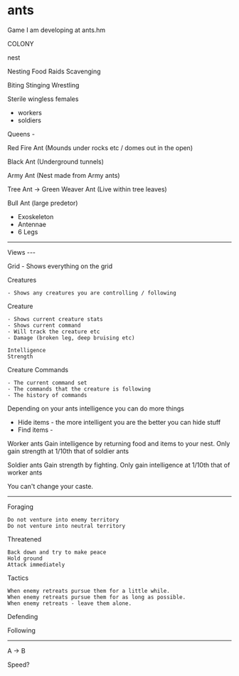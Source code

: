 ants
====

Game I am developing at ants.hm


COLONY

nest

Nesting
Food
Raids
Scavenging

Biting 
Stinging
Wrestling

Sterile wingless females 

- workers
- soldiers

Queens - 



Red Fire Ant (Mounds under rocks etc / domes out in the open)

Black Ant (Underground tunnels)

Army Ant (Nest made from Army ants)

Tree Ant -> Green Weaver Ant (Live within tree leaves)



Bull Ant (large predetor)



- Exoskeleton
- Antennae
- 6 Legs


--------------

Views ---

Grid
	- Shows everything on the grid

Creatures

	- Shows any creatures you are controlling / following

Creature 

	- Shows current creature stats
	- Shows current command
	- Will track the creature etc
	- Damage (broken leg, deep bruising etc)

	Intelligence
	Strength

Creature Commands

	- The current command set
	- The commands that the creature is following
	- The history of commands


Depending on your ants intelligence you can do more things

- Hide items - the more intelligent you are the better you can hide stuff
- Find items - 


Worker ants
	Gain intelligence by returning food and items to your nest. 
	Only gain strength at 1/10th that of soldier ants

Soldier ants 
	Gain strength by fighting. 
	Only gain intelligence at 1/10th that of worker ants

You can't change your caste. 






--------------------------------


Foraging

	Do not venture into enemy territory 
	Do not venture into neutral territory

Threatened

	Back down and try to make peace
	Hold ground 
	Attack immediately

Tactics
	
	When enemy retreats pursue them for a little while. 
	When enemy retreats pursue them for as long as possible. 
	When enemy retreats - leave them alone. 

Defending

Following

**************************

A -> B

Speed?









